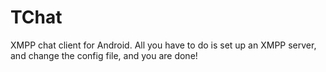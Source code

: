 TChat
=====

XMPP chat client for Android. All you have to do is set up an XMPP server, and change the config file, and you are done!
